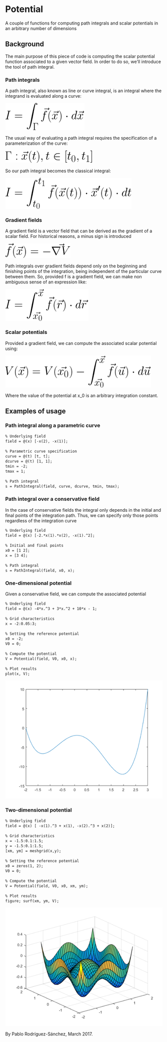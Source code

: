 # Potential
A couple of functions for computing path integrals and scalar potentials in an arbitrary number of dimensions

## Background
The main purpose of this piece of code is computing the scalar potential function associated to a given vector field. In order to do so, we'll introduce the tool of path integral.

### Path integrals
A path integral, also known as line or curve integral, is an integral where the integrand is evaluated along a curve:

![GeneralPathIntegral](https://github.com/PabRod/Potential/blob/master/figs/path_general.png "General path integral")

The usual way of evaluating a path integral requires the specification of a parameterization of the curve:

![GeneralParametric](https://github.com/PabRod/Potential/blob/master/figs/parameter_curve.png "General parametric curve")

So our path integral becomes the classical integral:

![PathIntegralEvaluation](https://github.com/PabRod/Potential/blob/master/figs/path_parametric.png "Path integral evaluation")

### Gradient fields
A gradient field is a vector field that can be derived as the gradient of a scalar field. For historical reasons, a minus sign is introduced

![GradientField](https://github.com/PabRod/Potential/blob/master/figs/gradient_field.png "Gradient field")

Path integrals over gradient fields depend only on the beginning and finishing points of the integration, being independent of the particular curve between them. So, provided f is a gradient field, we can make non ambiguous sense of an expression like:

![PathOverGradient](https://github.com/PabRod/Potential/blob/master/figs/path_gradient.png "Path integral over a gradient field")

### Scalar potentials

Provided a gradient field, we can compute the associated scalar potential using:

![Potential](https://github.com/PabRod/Potential/blob/master/figs/general_potential.png "Computation of a scalar potential")

Where the value of the potential at x_0 is an arbitrary integration constant.

## Examples of usage
### Path integral along a parametric curve
```[Matlab]
% Underlying field
field = @(x) [-x(2), -x(1)];

% Parametric curve specification
curve = @(t) [t, t];
dcurve = @(t) [1, 1];
tmin = -2;
tmax = 1;

% Path integral
s = PathIntegral(field, curve, dcurve, tmin, tmax);
```
### Path integral over a conservative field
In the case of conservative fields the integral only depends in the initial and final points of the integration path. Thus, we can specify only those points regardless of the integration curve
```[Matlab]
% Underlying field
field = @(x) [-2.*x(1).*x(2), -x(1).^2];

% Initial and final points
x0 = [1 2];
x = [3 4];

% Path integral
s = PathIntegral(field, x0, x);
```

### One-dimensional potential
Given a conservative field, we can compute the associated potential
```[Matlab]
% Underlying field
field = @(x) -4*x.^3 + 3*x.^2 + 10*x - 1;

% Grid characteristics
x = -2:0.05:3;

% Setting the reference potential
x0 = -2;
V0 = 0;

% Compute the potential
V = Potential(field, V0, x0, x);

% Plot results
plot(x, V);
```

![Potential1D](https://github.com/PabRod/Potential/blob/master/figs/potential_1D.png "Computation of a scalar potential")

### Two-dimensional potential
```[Matlab]
% Underlying field
field = @(x) [ -x(1).^3 + x(1), -x(2).^3 + x(2)];

% Grid characteristics
x = -1.5:0.1:1.5;
y = -1.5:0.1:1.5;
[xm, ym] = meshgrid(x,y);

% Setting the reference potential
x0 = zeros(1, 2);
V0 = 0;

% Compute the potential
V = Potential(field, V0, x0, xm, ym);

% Plot results
figure; surf(xm, ym, V);
```

![Potential2D](https://github.com/PabRod/Potential/blob/master/figs/potential_2D.png "Computation of a scalar potential")


By Pablo Rodríguez-Sánchez, March 2017.
